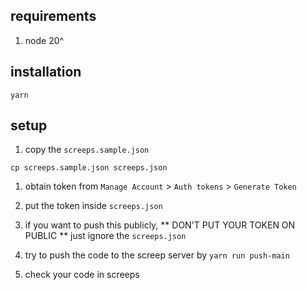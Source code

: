 ## requirements

1. node 20^


## installation

`yarn`

## setup

1. copy the `screeps.sample.json`


`cp screeps.sample.json screeps.json`


1. obtain token from `Manage Account` > `Auth tokens` > `Generate Token`

1. put the token inside `screeps.json`

1. if you want to push this publicly, ** DON'T PUT YOUR TOKEN ON PUBLIC ** just ignore the `screeps.json`

1. try to push the code to the screep server by `yarn run push-main`

1. check your code in screeps
